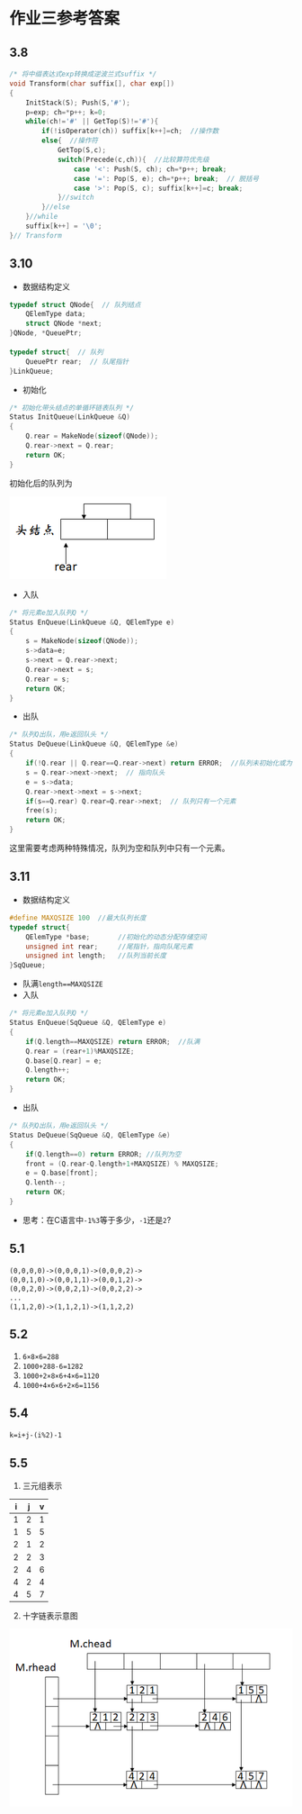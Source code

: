 # 作业三参考答案

## 3.8
```c
/* 将中缀表达式exp转换成逆波兰式suffix */
void Transform(char suffix[], char exp[])
{
    InitStack(S); Push(S,'#');
    p=exp; ch=*p++; k=0;
    while(ch!='#' || GetTop(S)!='#'){
        if(!isOperator(ch)) suffix[k++]=ch;  //操作数
        else{  //操作符
            GetTop(S,c);
            switch(Precede(c,ch)){  //比较算符优先级
                case '<': Push(S, ch); ch=*p++; break;
                case '=': Pop(S, e); ch=*p++; break;  // 脱括号
                case '>': Pop(S, c); suffix[k++]=c; break;
            }//switch
        }//else
    }//while
    suffix[k++] = '\0';
}// Transform
```

## 3.10
- 数据结构定义

```c
typedef struct QNode{  // 队列结点
    QElemType data;
    struct QNode *next;
}QNode, *QueuePtr;

typedef struct{  // 队列
    QueuePtr rear;  // 队尾指针
}LinkQueue;
```

- 初始化
```c
/* 初始化带头结点的单循环链表队列 */
Status InitQueue(LinkQueue &Q)
{
    Q.rear = MakeNode(sizeof(QNode));
    Q.rear->next = Q.rear;
    return OK;
}
```
初始化后的队列为

![QueueAfterInit](./pic/3.10_1.png)

- 入队
```c
/* 将元素e加入队列Q */
Status EnQueue(LinkQueue &Q, QElemType e)
{
    s = MakeNode(sizeof(QNode));
    s->data=e; 
    s->next = Q.rear->next;
    Q.rear->next = s;
    Q.rear = s;
    return OK;
}
```

- 出队
```c
/* 队列Q出队，用e返回队头 */
Status DeQueue(LinkQueue &Q, QElemType &e)
{
    if(!Q.rear || Q.rear==Q.rear->next) return ERROR;  //队列未初始化或为空
    s = Q.rear->next->next;  // 指向队头
    e = s->data;
    Q.rear->next->next = s->next;
    if(s==Q.rear) Q.rear=Q.rear->next;  // 队列只有一个元素
    free(s);
    return OK;
}
```
这里需要考虑两种特殊情况，队列为空和队列中只有一个元素。


## 3.11
- 数据结构定义
```c
#define MAXQSIZE 100  //最大队列长度
typedef struct{
    QElemType *base;       //初始化的动态分配存储空间
    unsigned int rear;     //尾指针，指向队尾元素
    unsigned int length;   //队列当前长度 
}SqQueue;
```

- 队满`length==MAXQSIZE`
- 入队
```c
/* 将元素e加入队列Q */
Status EnQueue(SqQueue &Q, QElemType e)
{
    if(Q.length==MAXQSIZE) return ERROR;  //队满
    Q.rear = (rear+1)%MAXQSIZE;
    Q.base[Q.rear] = e;
    Q.length++;
    return OK;
}
```

- 出队
```c
/* 队列Q出队，用e返回队头 */
Status DeQueue(SqQueue &Q, QElemType &e)
{
    if(Q.length==0) return ERROR; //队列为空
    front = (Q.rear-Q.length+1+MAXQSIZE) % MAXQSIZE;
    e = Q.base[front];
    Q.lenth--;
    return OK;
}
```

- 思考：在C语言中`-1%3`等于多少，`-1`还是`2`?

## 5.1
```
(0,0,0,0)->(0,0,0,1)->(0,0,0,2)->
(0,0,1,0)->(0,0,1,1)->(0,0,1,2)->
(0,0,2,0)->(0,0,2,1)->(0,0,2,2)->
...
(1,1,2,0)->(1,1,2,1)->(1,1,2,2)
```

## 5.2
1. `6×8×6=288`
2. `1000+288-6=1282`
3. `1000+2×8×6+4×6=1120`
4. `1000+4×6×6+2×6=1156`

## 5.4
`k=i+j-(i%2)-1`

## 5.5
1. 三元组表示

i | j | v
--|---|--
1 | 2 | 1
1 | 5 | 5
2 | 1 | 2
2 | 2 | 3
2 | 4 | 6
4 | 2 | 4
4 | 5 | 7

2. 十字链表示意图

![十字链表表示](./pic/5.5_1.png)
